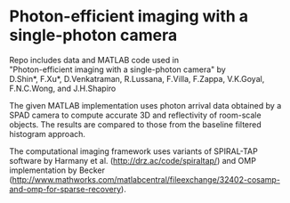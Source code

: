 # Photon-efficient imaging with a single-photon camera

Repo includes data and MATLAB code used in <br />
"Photon-efficient imaging with a single-photon camera" by <br />
D.Shin&#42;, F.Xu&#42;, D.Venkatraman, R.Lussana, F.Villa, F.Zappa, V.K.Goyal, F.N.C.Wong, and J.H.Shapiro

The given MATLAB implementation uses photon arrival data obtained by a SPAD camera
to compute accurate 3D and reflectivity of room-scale objects. The results are compared
to those from the baseline filtered histogram approach.

The computational imaging framework uses variants of 
SPIRAL-TAP software by Harmany et al.
(http://drz.ac/code/spiraltap/)
and 
OMP implementation by Becker
(http://www.mathworks.com/matlabcentral/fileexchange/32402-cosamp-and-omp-for-sparse-recovery).
